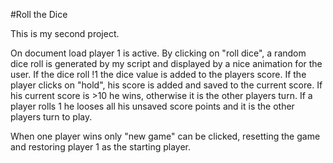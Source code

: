 #Roll the Dice

This is my second project.

On document load player 1 is active. By clicking on "roll dice", a random dice roll is generated by my script and displayed by a nice animation for the user. If the dice roll !1 the dice value is added to the players score. If the player clicks on "hold", his score is added and saved to the current score. If his current score is >10 he wins, otherwise it is the other players turn. If a player rolls 1 he looses all his unsaved score points and it is the other players turn to play.

When one player wins only "new game" can be clicked, resetting the game and restoring player 1 as the starting player.
